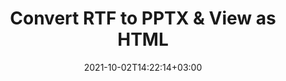 ---
############################# Static ############################
layout: "autogen"
date: 2021-10-02T14:22:14+03:00
draft: false
path: "total/net/conversion/rtf-to-pptx/"

############################# Head ############################
head_title: "Convert RTF to PPTX in C# VB.NET & View as HTML"
head_description: "Code example to convert RTF to PPTX and 100+ other file formats in .NET (C#, VB.NET, ASP.NET & .NET Core) applications. Display the Converted PPTX document as HTML viewer."

############################# Header ############################
title: "Convert RTF to PPTX & View as HTML"
description: "Programmatically convert RTF to PPTX in .NET applications using flexible options to customize the resultant document. Convert the complete document or specific pages based on page numbers or selective page ranges using the .NET document conversion library."

############################# SubMenu ############################
submenu:
    enable: false

############################# Content ############################
content:
    enable: true
    block:
    - title_left: "RTF to PPTX Conversion in C# .NET"
      content_left: |
          RTF to PPTX file conversion using C#. Add watermark and view the converted document as HTML without using any external software.

          -   Create **Converter** object to convert RTF document
          -   Set the convert options for PPTX format
          -   Call **Convert** method of **Converter** class instance for conversion to PPTX
          -   Set options for HTML viewer
          -   Create **Viewer** object to view converted PPTX as HTML
          
      title_right: "Convert Whole Document or Specific Pages"
      content_right: |
          You require `GroupDocs.Conversion` & `GroupDocs.Viewer` namespaces to convert between a wide range of popular document types such as PDF, Microsoft Word, Excel, PowerPoint, Project, Outlook, HTML, diagrams and image file formats. Explore other [.NET APIs for Office documents](https://products.conholdate.com/total/net/) as offered by Conholdate.Total.
          
          Get the respective assembly files from the [downloads](https://downloads.conholdate.com/total/net) or fetch the whole package from [Nuget](https://www.nuget.org/packages/Conholdate.Total/) to add 'Conholdate.Total` directly in your workspace.
          
      code: |
          ```cs {linenos=false}
          // Convert RTF to PPTX using GroupDocs.Conversion API
          // Create Converter object to convert RTF document
          using (Converter converter = new Converter("input.rtf"))
          {
              // set the convert options for PPTX format
              var convertOptions = converter.GetPossibleConversions()["pptx"].ConvertOptions;

              // convert to PPTX format
              converter.Convert("output.pptx", convertOptions);
          }

          // Set options for HTML viewer
          HtmlViewOptions viewOptions = HtmlViewOptions.ForEmbeddedResources("output{0}.html");

          // Create Viewer object to view converted PPTX as HTML
          using (Viewer viewer = new Viewer("output.pptx"))
          {
              viewer.View(viewOptions);
          }
          ```
    - title_left: "Add Watermark to Converted PPTX in C#"
      content_left: |
          Accurately convert documents (RTF to PPTX) exactly as the original file and apply text or image watermarks to the converted document pages using C# .NET.

          -   Create **Converter** object to convert RTF document
          -   Create new instance of **WatermarkOptions** class
          -   Specify watermark properties (color, width, text, image etc)
          -   Instantiate the proper **ConvertOptions** class
          -   Set **Watermark** property of the **ConvertOptions** instance
          -   Call **Convert** method of **Converter** class instance for conversion to PPTX
        
      title_right: "Source Document Information Extraction"
      content_right: |
          The documents information extraction feature not only allows getting the basic information about the source document file but it also supports extracting some valuable file-format specific information such as project start and end dates of a Microsoft Project file, any printing restrictions on a PDF document, list of folders enclosed in an Outlook data file etc. 

          Convert popular document file formats on different operating systems such as Windows, Linux or macOS while using platforms such as Windows Azure, Mono and Xamarin.
          
      code: |
          ```cs {linenos=false}
          // Create Converter object to convert RTF document
          using (Converter converter = new Converter("input.rtf"))
          {
              // Create new instance of WatermarkOptions class
              WatermarkOptions watermark = new WatermarkOptions
              {
                  Text = "Sample watermark",
                  Color = Color.Red,
                  Width = 100,
                  Height = 100,
                  Background = true
              };

              // Instantiate the proper ConvertOptions class
              PdfConvertOptions options = new PdfConvertOptions
              {
                  Watermark = watermark
              };

              // convert to PPTX format
              converter.Convert("output.pptx", options);
          }
          ```
############################# About Formats ############################
about_formats:
    enable: false
############################# More Formats ############################
more_formats:
    enable: true
    auto: false
    other_out_formats: PDF DOCX DOT DOTX DOTM TXT RTF HTML MHTML XLS XLSX XLSM XLT XLTX XLTM CSV DIF PPT PPTX PPS PPSX POT POTX POTM ODT OTT OTP ODP ODS EMZ WMZ SVGZ TEX DCM WMF BMP PNG GIF JPEG TIFF
############################# Back to top ###############################
back_to_top:
  enable: true
---